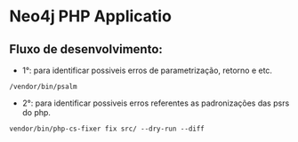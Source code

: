 # Neo4j PHP Applicatio

## Fluxo de desenvolvimento:

 - 1°: para identificar possiveis erros de parametrização, retorno e etc.
 
 ```
 /vendor/bin/psalm  
 ```

 - 2°:  para identificar possiveis erros referentes as padronizações das psrs do php.
 ```
 vendor/bin/php-cs-fixer fix src/ --dry-run --diff
 ```
